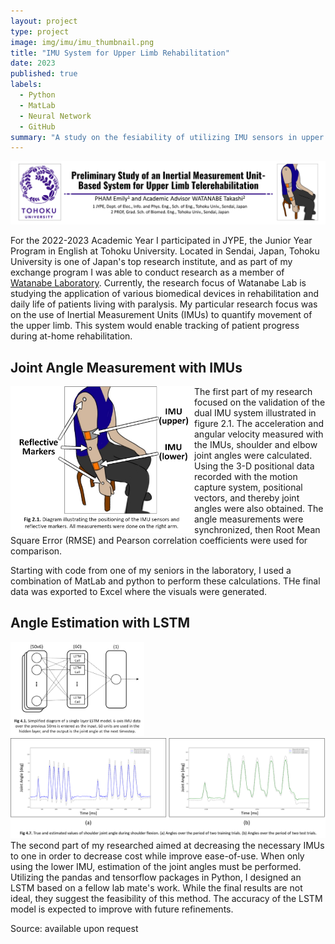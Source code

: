 ```yaml
---
layout: project
type: project
image: img/imu/imu_thumbnail.png
title: "IMU System for Upper Limb Rehabilitation"
date: 2023
published: true
labels:
  - Python
  - MatLab
  - Neural Network
  - GitHub
summary: "A study on the fesiability of utilizing IMU sensors in upper limb telerehabilitation was conducted at Tohoku University as part of the JYPE program."
---
```


<img class="img-fluid" src="../img/imu/imu-header.png">

For the 2022-2023 Academic Year I participated in JYPE, the Junior Year Program in English at Tohoku University. Located in Sendai, Japan, Tohoku University is one of Japan's top research institute, and as part of my exchange program I was able to conduct research as a member of [Watanabe Laboratory](https://www.ecei.tohoku.ac.jp/fes/English/index_eng.html).
Currently, the research focus of Watanabe Lab is studying the application of various biomedical devices in rehabilitation and daily life of patients living with paralysis. My particular research focus was on the use of Inertial Measurement Units (IMUs) to quantify movement of the upper limb. This system would enable tracking of patient progress during at-home rehabilitation. 

## Joint Angle Measurement with IMUs
<img src="../img/imu/setup.png" style="float:left" width="294px" alt="diagram illustrating the positioning of the IMU sensors and reflective markers on the right arm.">

The first part of my research focused on the validation of the dual IMU system illustrated in figure 2.1. The acceleration and angular velocity measured with the IMUs, shoulder and elbow joint angles were calculated. Using the 3-D positional data recorded with the motion capture system, positional vectors, and thereby joint angles were also obtained. The angle measurements were synchronized, then Root Mean Square Error (RMSE) and Pearson correlation coefficients were used for comparison.<br>

Starting with code from one of my seniors in the laboratory, I used a combination of MatLab and python to perform these calculations. THe final data was exported to Excel where the visuals were generated.

## Angle Estimation with LSTM
<img src="../img/imu/LSTM-diagram.png" width="214px" alt="simplified diagram of LSTM model.">
<img src="../img/imu/estimate-angle.png" width="1028px" alt="sample results from LSTM.">
The second part of my researched aimed at decreasing the necessary IMUs to one in order to decrease cost while improve ease-of-use. When only using the lower IMU, estimation of the joint angles must be performed. Utilizing the pandas and tensorflow packages in Python, I designed an LSTM based on a fellow lab mate's work. While the final results are not ideal, they suggest the feasibility of this method. The accuracy of the LSTM model is expected to improve with future refinements.

Source: available upon request
